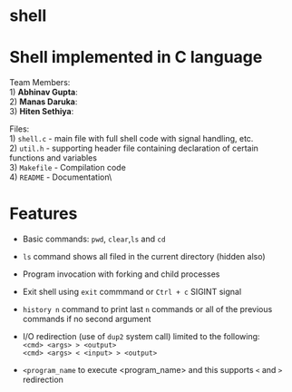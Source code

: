 # shell
Shell implemented in C language
==============

Team Members:\
    1) **Abhinav Gupta**:\
    2) **Manas Daruka**:\
    3) **Hiten Sethiya**:

Files:\
	1) `shell.c`  - main file with full shell code with signal handling, etc.\
	2) `util.h`   - supporting header file containing declaration of certain functions and variables\
	3) `Makefile` - Compilation code\
	4) `README`   - Documentation\

Features
==============

* Basic commands: `pwd`, `clear`,`ls` and `cd`

* `ls` command shows all filed in the current directory (hidden also)

* Program invocation with forking and child processes

* Exit shell using `exit` commmand or `Ctrl + c` SIGINT signal

* `history n` command to print last `n` commands or all of the previous commands if no second argument 

* I/O redirection (use of `dup2` system call) limited to the following:  
        `<cmd> <args> > <output>`  
        `<cmd> <args> < <input> > <output>`

* `<program_name` to execute <program_name> and this supports `<` and `>` redirection

